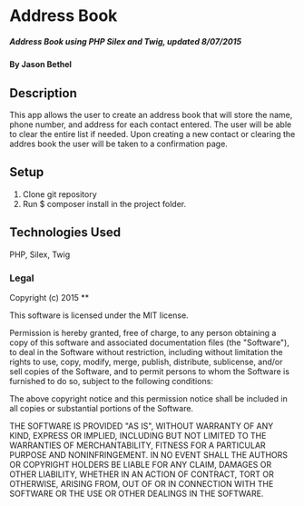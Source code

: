 # Address Book

##### Address Book using PHP Silex and Twig, updated 8/07/2015

#### By Jason Bethel

## Description

This app allows the user to create an address book that will store the name, phone number, and address for each contact entered. The user will be able to clear the entire list if needed. Upon creating a new contact or clearing the addres book the user will be taken to a confirmation page.

## Setup

1. Clone git repository
2. Run $ composer install in the project folder.


## Technologies Used

PHP, Silex, Twig

### Legal


Copyright (c) 2015 **

This software is licensed under the MIT license.

Permission is hereby granted, free of charge, to any person obtaining a copy
of this software and associated documentation files (the "Software"), to deal
in the Software without restriction, including without limitation the rights
to use, copy, modify, merge, publish, distribute, sublicense, and/or sell
copies of the Software, and to permit persons to whom the Software is
furnished to do so, subject to the following conditions:

The above copyright notice and this permission notice shall be included in
all copies or substantial portions of the Software.

THE SOFTWARE IS PROVIDED "AS IS", WITHOUT WARRANTY OF ANY KIND, EXPRESS OR
IMPLIED, INCLUDING BUT NOT LIMITED TO THE WARRANTIES OF MERCHANTABILITY,
FITNESS FOR A PARTICULAR PURPOSE AND NONINFRINGEMENT. IN NO EVENT SHALL THE
AUTHORS OR COPYRIGHT HOLDERS BE LIABLE FOR ANY CLAIM, DAMAGES OR OTHER
LIABILITY, WHETHER IN AN ACTION OF CONTRACT, TORT OR OTHERWISE, ARISING FROM,
OUT OF OR IN CONNECTION WITH THE SOFTWARE OR THE USE OR OTHER DEALINGS IN
THE SOFTWARE.